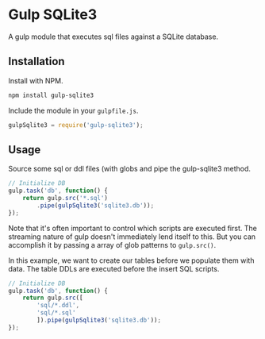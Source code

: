 Gulp SQLite3
============

A gulp module that executes sql files against a SQLite database.


Installation
------------

Install with NPM.

```sh
npm install gulp-sqlite3
```

Include the module in your `gulpfile.js`.

```js
gulpSqlite3 = require('gulp-sqlite3');
```


Usage
-----

Source some sql or ddl files (with globs and pipe the gulp-sqlite3 method.

```js
// Initialize DB
gulp.task('db', function() {
	return gulp.src('*.sql')
		.pipe(gulpSqlite3('sqlite3.db'));
});
```

Note that it's often important to control which scripts are executed first. The streaming nature of gulp doesn't immediately lend itself to this. But you can accomplish it by passing a array of glob patterns to `gulp.src()`.

In this example, we want to create our tables before we populate them with data. The table DDLs are executed before the insert SQL scripts.

```js
// Initialize DB
gulp.task('db', function() {
	return gulp.src([
		'sql/*.ddl',
		'sql/*.sql'
		]).pipe(gulpSqlite3('sqlite3.db'));
});
```